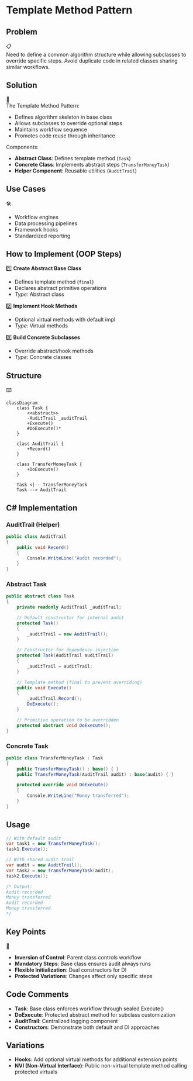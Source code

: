 # Template Method Pattern

## Problem

📋  
Need to define a common algorithm structure while allowing subclasses to override specific steps. Avoid duplicate code in related classes sharing similar workflows.

## Solution

📐  
The Template Method Pattern:

- Defines algorithm skeleton in base class
- Allows subclasses to override optional steps
- Maintains workflow sequence
- Promotes code reuse through inheritance

Components:

- **Abstract Class**: Defines template method (`Task`)
- **Concrete Class**: Implements abstract steps (`TransferMoneyTask`)
- **Helper Component**: Reusable utilities (`AuditTrail`)

## Use Cases

🛠

- Workflow engines
- Data processing pipelines
- Framework hooks
- Standardized reporting

## How to Implement (OOP Steps)

1️⃣ **Create Abstract Base Class**

- Defines template method (`final`)
- Declares abstract primitive operations
- _Type:_ Abstract class

2️⃣ **Implement Hook Methods**

- Optional virtual methods with default impl
- _Type:_ Virtual methods

3️⃣ **Build Concrete Subclasses**

- Override abstract/hook methods
- _Type:_ Concrete classes

## Structure

⌨️

```mermaid
classDiagram
    class Task {
        <<abstract>>
        -AuditTrail _auditTrail
        +Execute()
        #DoExecute()*
    }

    class AuditTrail {
        +Record()
    }

    class TransferMoneyTask {
        +DoExecute()
    }

    Task <|-- TransferMoneyTask
    Task --> AuditTrail
```

## C# Implementation

### AuditTrail (Helper)

```csharp
public class AuditTrail
{
    public void Record()
    {
        Console.WriteLine("Audit recorded");
    }
}
```

### Abstract Task

```csharp
public abstract class Task
{
    private readonly AuditTrail _auditTrail;

    // Default constructor for internal audit
    protected Task()
    {
        _auditTrail = new AuditTrail();
    }

    // Constructor for dependency injection
    protected Task(AuditTrail auditTrail)
    {
        _auditTrail = auditTrail;
    }

    // Template method (final to prevent overriding)
    public void Execute()
    {
        _auditTrail.Record();
        DoExecute();
    }

    // Primitive operation to be overridden
    protected abstract void DoExecute();
}
```

### Concrete Task

```csharp
public class TransferMoneyTask : Task
{
    public TransferMoneyTask() : base() { }
    public TransferMoneyTask(AuditTrail audit) : base(audit) { }

    protected override void DoExecute()
    {
        Console.WriteLine("Money transferred");
    }
}
```

## Usage

```csharp
// With default audit
var task1 = new TransferMoneyTask();
task1.Execute();

// With shared audit trail
var audit = new AuditTrail();
var task2 = new TransferMoneyTask(audit);
task2.Execute();

/* Output:
Audit recorded
Money transferred
Audit recorded
Money transferred
*/
```

## Key Points

🔑

- **Inversion of Control**: Parent class controls workflow
- **Mandatory Steps**: Base class ensures audit always runs
- **Flexible Initialization**: Dual constructors for DI
- **Protected Variations**: Changes affect only specific steps

## Code Comments

- **Task**: Base class enforces workflow through sealed Execute()
- **DoExecute**: Protected abstract method for subclass customization
- **AuditTrail**: Centralized logging component
- **Constructors**: Demonstrate both default and DI approaches

## Variations

- **Hooks**: Add optional virtual methods for additional extension points
- **NVI (Non-Virtual Interface)**: Public non-virtual template method calling protected virtuals
